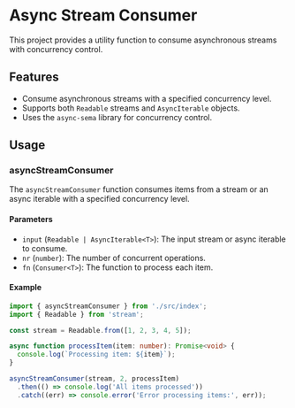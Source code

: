 
# Async Stream Consumer

This project provides a utility function to consume asynchronous streams with concurrency control.

## Features

- Consume asynchronous streams with a specified concurrency level.
- Supports both `Readable` streams and `AsyncIterable` objects.
- Uses the `async-sema` library for concurrency control.

## Usage

### asyncStreamConsumer

The `asyncStreamConsumer` function consumes items from a stream or an async iterable with a specified concurrency level.

#### Parameters

- `input` (`Readable | AsyncIterable<T>`): The input stream or async iterable to consume.
- `nr` (`number`): The number of concurrent operations.
- `fn` (`Consumer<T>`): The function to process each item.

#### Example

```typescript
import { asyncStreamConsumer } from './src/index';
import { Readable } from 'stream';

const stream = Readable.from([1, 2, 3, 4, 5]);

async function processItem(item: number): Promise<void> {
  console.log(`Processing item: ${item}`);
}

asyncStreamConsumer(stream, 2, processItem)
  .then(() => console.log('All items processed'))
  .catch((err) => console.error('Error processing items:', err));
```

